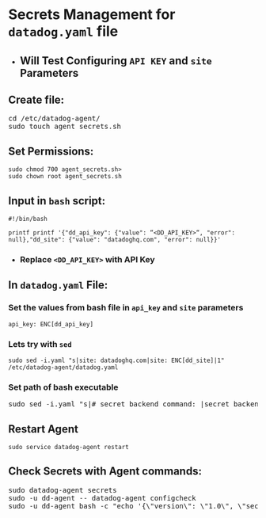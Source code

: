 # Secrets Management for `datadog.yaml` file
- ## Will Test Configuring `API KEY` and `site` Parameters

## Create file:
<pre>cd /etc/datadog-agent/
sudo touch agent_secrets.sh 
</pre>

## Set Permissions:
```
sudo chmod 700 agent_secrets.sh>
sudo chown root agent_secrets.sh
```

## Input in `bash` script:
```
#!/bin/bash

printf printf '{"dd_api_key": {"value": “<DD_API_KEY>“, "error": null},"dd_site": {"value": "datadoghq.com", "error": null}}'
```
- ### Replace ```<DD_API_KEY>``` with API Key
  
## In `datadog.yaml` File:
### Set the values from bash file in `api_key` and `site` parameters
```api_key: ENC[dd_api_key]```

### Lets try with `sed`
`sudo sed -i.yaml "s|site: datadoghq.com|site: ENC[dd_site]|1" /etc/datadog-agent/datadog.yaml`

### Set path of bash executable

<pre>sudo sed -i.yaml "s|# secret_backend_command: <COMMAND_PATH>|secret_backend_command: /etc/datadog-agent/agent_secrets.sh|1" /etc/datadog-agent/datadog.yaml</pre>

## Restart Agent
```sudo service datadog-agent restart```

## Check Secrets with Agent commands:
<pre>
sudo datadog-agent secrets
sudo -u dd-agent -- datadog-agent configcheck
sudo -u dd-agent bash -c "echo '{\"version\": \"1.0\", \"secrets\": [\”dd_api_key\”, \”dd_site\”]}’ | /etc/datadog-agent/agent_secrets.sh ”
</pre>
